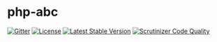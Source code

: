 # php-abc

[![Gitter](https://badges.gitter.im/SetBased/php-abc.svg)](https://gitter.im/SetBased/php-abc?utm_source=badge&utm_medium=badge&utm_campaign=pr-badge)
[![License](https://poser.pugx.org/setbased/abc/license)](https://packagist.org/packages/setbased/abc)
[![Latest Stable Version](https://poser.pugx.org/setbased/abc/v/stable)](https://packagist.org/packages/setbased/abc)
[![Scrutinizer Code Quality](https://scrutinizer-ci.com/g/SetBased/php-abc/badges/quality-score.png?b=master)](https://scrutinizer-ci.com/g/SetBased/php-abc/?branch=master)
